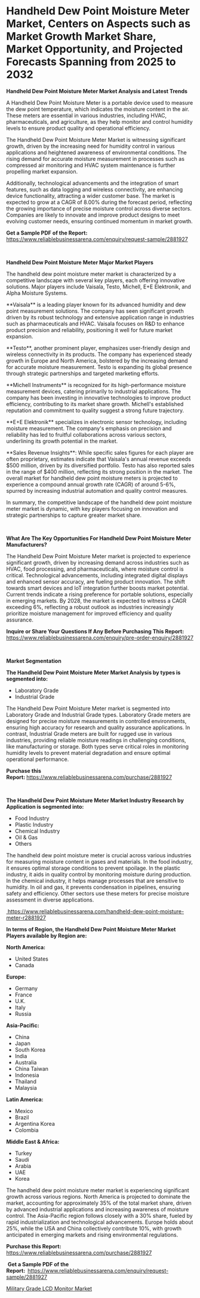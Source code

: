 <p><h1>Handheld Dew Point Moisture Meter Market, Centers on Aspects such as Market Growth Market Share, Market Opportunity, and Projected Forecasts Spanning from 2025 to 2032</h1></p><p><strong>Handheld Dew Point Moisture Meter Market Analysis and Latest Trends</strong></p>
<p><p>A Handheld Dew Point Moisture Meter is a portable device used to measure the dew point temperature, which indicates the moisture content in the air. These meters are essential in various industries, including HVAC, pharmaceuticals, and agriculture, as they help monitor and control humidity levels to ensure product quality and operational efficiency. </p><p>The Handheld Dew Point Moisture Meter Market is witnessing significant growth, driven by the increasing need for humidity control in various applications and heightened awareness of environmental conditions. The rising demand for accurate moisture measurement in processes such as compressed air monitoring and HVAC system maintenance is further propelling market expansion. </p><p>Additionally, technological advancements and the integration of smart features, such as data logging and wireless connectivity, are enhancing device functionality, attracting a wider customer base. The market is expected to grow at a CAGR of 8.00% during the forecast period, reflecting the growing importance of precise moisture control across diverse sectors. Companies are likely to innovate and improve product designs to meet evolving customer needs, ensuring continued momentum in market growth.</p></p>
<p><strong>Get a Sample PDF of the Report:&nbsp;</strong> <a href="https://www.reliablebusinessarena.com/enquiry/request-sample/2881927?utm_campaign=2138&utm_medium=2&utm_source=Github&utm_content=ia&utm_term=12032025&utm_id=handheld-dew-point-moisture-meter">https://www.reliablebusinessarena.com/enquiry/request-sample/2881927</a></p>
<p>&nbsp;</p>
<p><strong>Handheld Dew Point Moisture Meter Major Market Players</strong></p>
<p><p>The handheld dew point moisture meter market is characterized by a competitive landscape with several key players, each offering innovative solutions. Major players include Vaisala, Testo, Michell, E+E Elektronik, and Alpha Moisture Systems.</p><p>**Vaisala** is a leading player known for its advanced humidity and dew point measurement solutions. The company has seen significant growth driven by its robust technology and extensive application range in industries such as pharmaceuticals and HVAC. Vaisala focuses on R&D to enhance product precision and reliability, positioning it well for future market expansion.</p><p>**Testo**, another prominent player, emphasizes user-friendly design and wireless connectivity in its products. The company has experienced steady growth in Europe and North America, bolstered by the increasing demand for accurate moisture measurement. Testo is expanding its global presence through strategic partnerships and targeted marketing efforts.</p><p>**Michell Instruments** is recognized for its high-performance moisture measurement devices, catering primarily to industrial applications. The company has been investing in innovative technologies to improve product efficiency, contributing to its market share growth. Michell's established reputation and commitment to quality suggest a strong future trajectory.</p><p>**E+E Elektronik** specializes in electronic sensor technology, including moisture measurement. The company's emphasis on precision and reliability has led to fruitful collaborations across various sectors, underlining its growth potential in the market.</p><p>**Sales Revenue Insights**: While specific sales figures for each player are often proprietary, estimates indicate that Vaisala's annual revenue exceeds $500 million, driven by its diversified portfolio. Testo has also reported sales in the range of $400 million, reflecting its strong position in the market. The overall market for handheld dew point moisture meters is projected to experience a compound annual growth rate (CAGR) of around 5-6%, spurred by increasing industrial automation and quality control measures.</p><p>In summary, the competitive landscape of the handheld dew point moisture meter market is dynamic, with key players focusing on innovation and strategic partnerships to capture greater market share.</p></p>
<p>&nbsp;</p>
<p><strong>What Are The Key Opportunities For Handheld Dew Point Moisture Meter Manufacturers?</strong></p>
<p><p>The Handheld Dew Point Moisture Meter market is projected to experience significant growth, driven by increasing demand across industries such as HVAC, food processing, and pharmaceuticals, where moisture control is critical. Technological advancements, including integrated digital displays and enhanced sensor accuracy, are fueling product innovation. The shift towards smart devices and IoT integration further boosts market potential. Current trends indicate a rising preference for portable solutions, especially in emerging markets. By 2028, the market is expected to witness a CAGR exceeding 6%, reflecting a robust outlook as industries increasingly prioritize moisture management for improved efficiency and quality assurance.</p></p>
<p><strong>Inquire or Share Your Questions If Any Before Purchasing This Report:</strong> <a href="https://www.reliablebusinessarena.com/enquiry/pre-order-enquiry/2881927?utm_campaign=2138&utm_medium=2&utm_source=Github&utm_content=ia&utm_term=12032025&utm_id=handheld-dew-point-moisture-meter">https://www.reliablebusinessarena.com/enquiry/pre-order-enquiry/2881927</a></p>
<p>&nbsp;</p>
<p><strong>Market Segmentation</strong></p>
<p><strong>The Handheld Dew Point Moisture Meter Market Analysis by types is segmented into:</strong></p>
<p><ul><li>Laboratory Grade</li><li>Industrial Grade</li></ul></p>
<p><p>The Handheld Dew Point Moisture Meter market is segmented into Laboratory Grade and Industrial Grade types. Laboratory Grade meters are designed for precise moisture measurements in controlled environments, ensuring high accuracy for research and quality assurance applications. In contrast, Industrial Grade meters are built for rugged use in various industries, providing reliable moisture readings in challenging conditions, like manufacturing or storage. Both types serve critical roles in monitoring humidity levels to prevent material degradation and ensure optimal operational performance.</p></p>
<p><strong>Purchase this Report:&nbsp;</strong><a href="https://www.reliablebusinessarena.com/purchase/2881927?utm_campaign=2138&utm_medium=2&utm_source=Github&utm_content=ia&utm_term=12032025&utm_id=handheld-dew-point-moisture-meter">https://www.reliablebusinessarena.com/purchase/2881927</a></p>
<p>&nbsp;</p>
<p><strong>The Handheld Dew Point Moisture Meter Market Industry Research by Application is segmented into:</strong></p>
<p><ul><li>Food Industry</li><li>Plastic Industry</li><li>Chemical Industry</li><li>Oil & Gas</li><li>Others</li></ul></p>
<p><p>The handheld dew point moisture meter is crucial across various industries for measuring moisture content in gases and materials. In the food industry, it ensures optimal storage conditions to prevent spoilage. In the plastic industry, it aids in quality control by monitoring moisture during production. In the chemical industry, it helps manage processes that are sensitive to humidity. In oil and gas, it prevents condensation in pipelines, ensuring safety and efficiency. Other sectors use these meters for precise moisture assessment in diverse applications.</p></p>
<p><a href="https://www.reliablebusinessarena.com/handheld-dew-point-moisture-meter-r2881927?utm_campaign=2138&utm_medium=2&utm_source=Github&utm_content=ia&utm_term=12032025&utm_id=handheld-dew-point-moisture-meter">&nbsp;https://www.reliablebusinessarena.com/handheld-dew-point-moisture-meter-r2881927</a></p>
<p><strong>In terms of Region, the Handheld Dew Point Moisture Meter Market Players available by Region are:</strong></p>
<p>
    <p> <strong> North America: </strong>
        <ul>
            <li>United States</li>
            <li>Canada</li>
        </ul>
        </p> 
    <p> <strong> Europe: </strong>
        <ul>
            <li>Germany</li>
            <li>France</li>
            <li>U.K.</li>
            <li>Italy</li>
            <li>Russia</li>
        </ul>
        </p> 
    <p> <strong> Asia-Pacific: </strong>
        <ul>
            <li>China</li>
            <li>Japan</li>
            <li>South Korea</li>
            <li>India</li>
            <li>Australia</li>
            <li>China Taiwan</li>
            <li>Indonesia</li>
            <li>Thailand</li>
            <li>Malaysia</li>
        </ul>
        </p> 
    <p> <strong> Latin America: </strong>
        <ul>
            <li>Mexico</li>
            <li>Brazil</li>
            <li>Argentina Korea</li>
            <li>Colombia</li>
        </ul>
        </p> 
    <p> <strong> Middle East & Africa: </strong>
        <ul>
            <li>Turkey</li>
            <li>Saudi</li>
            <li>Arabia</li>
            <li>UAE</li>
            <li>Korea</li>
        </ul>
    </p>
    </p>
<p><p>The handheld dew point moisture meter market is experiencing significant growth across various regions. North America is projected to dominate the market, accounting for approximately 35% of the total market share, driven by advanced industrial applications and increasing awareness of moisture control. The Asia-Pacific region follows closely with a 30% share, fueled by rapid industrialization and technological advancements. Europe holds about 25%, while the USA and China collectively contribute 10%, with growth anticipated in emerging markets and rising environmental regulations.</p></p>
<p><strong>Purchase this Report: </strong><a href="https://www.reliablebusinessarena.com/purchase/2881927?utm_campaign=2138&utm_medium=2&utm_source=Github&utm_content=ia&utm_term=12032025&utm_id=handheld-dew-point-moisture-meter">https://www.reliablebusinessarena.com/purchase/2881927</a></p>
<p>&nbsp;<strong>Get a Sample PDF of the Report:&nbsp;&nbsp;</strong><a href="https://www.reliablebusinessarena.com/enquiry/request-sample/2881927?utm_campaign=2138&utm_medium=2&utm_source=Github&utm_content=ia&utm_term=12032025&utm_id=handheld-dew-point-moisture-meter">https://www.reliablebusinessarena.com/enquiry/request-sample/2881927</a></p>
<p><strong></strong></p>
<p><p><a href="https://github.com/joannesouthgate/Market-Research-Report-List-5/blob/main/military-grade-lcd-monitor-market.md?utm_campaign=2138&utm_medium=2&utm_source=Github&utm_content=ia&utm_term=12032025&utm_id=handheld-dew-point-moisture-meter">Military Grade LCD Monitor Market</a></p></p>